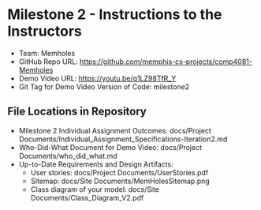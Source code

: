 # Milestone 2 - Instructions to the Instructors

- Team: Memholes
- GitHub Repo URL: https://github.com/memphis-cs-projects/comp4081-Memholes
- Demo Video URL: https://youtu.be/q1LZ98TfR_Y
- Git Tag for Demo Video Version of Code: milestone2

## File Locations in Repository

- Milestone 2 Individual Assignment Outcomes: docs/Project Documents/Individual_Assignment_Specifications-Iteration2.md
- Who-Did-What Document for Demo Video: docs/Project Documents/who_did_what.md
- Up-to-Date Requirements and Design Artifacts:
  - User stories: docs/Project Documents/UserStories.pdf
  - Sitemap: docs/Site Documents/MemHolesSitemap.png
  - Class diagram of your model: docs/Site Documents/Class_Diagram_V2.pdf